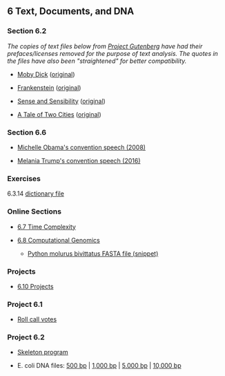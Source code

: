 ## 6 Text, Documents, and DNA

### Section 6.2

*The copies of text files below from [Project Gutenberg](http://www.gutenberg.org) have had their prefaces/licenses removed for the purpose of text analysis.  The quotes in the files have also been "straightened" for better compatibility.*

* [Moby Dick](mobydick.txt) ([original](http://www.gutenberg.org/files/2701/2701-0.txt))

* [Frankenstein](frankenstein.txt) ([original](http://www.gutenberg.org/files/84/84-0.txt))

* [Sense and Sensibility](senseandsensibility.txt) ([original](http://www.gutenberg.org/cache/epub/161/pg161.txt))

* [A Tale of Two Cities](ataleoftwocities.txt) ([original](http://www.gutenberg.org/files/98/98-0.txt))

### Section 6.6

* [Michelle Obama's convention speech (2008)](michelle_obama.txt)

* [Melania Trump's convention speech (2016)](melania_trump.txt)

### Exercises

6.3.14 [dictionary file](words.txt)

### Online Sections

* [6.7 Time Complexity](6.7.pdf)

* [6.8 Computational Genomics](6.8.pdf)

  * [Python molurus bivittatus FASTA file (snippet)](python_molurus_bivittatus_1.fasta)
  

### Projects

* [6.10 Projects]()

### Project 6.1

* [Roll call votes](rollcall)

### Project 6.2

* [Skeleton program](proj62-skeleton.py)

* E. coli DNA files: [500 bp](eco536-500.txt) | [1,000 bp](eco536-1k.txt) | [5,000 bp](eco536-5k.txt) | [10,000 bp](eco536-10k.txt)

